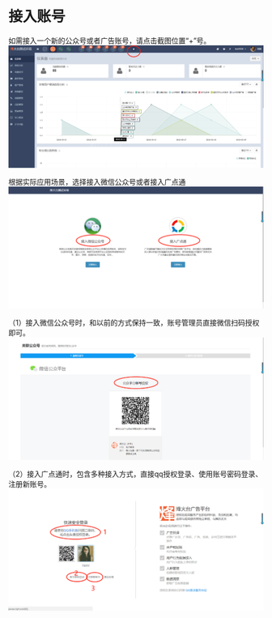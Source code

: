 # 接入账号

如需接入一个新的公众号或者广告账号，请点击截图位置“+”号。  
![](/assets/1522289792%281%29.jpg)

根据实际应用场景，选择接入微信公众号或者接入广点通  
![](/assets/1522289839%281%29.jpg)  

（1）接入微信公众号时，和以前的方式保持一致，账号管理员直接微信扫码授权即可。  
![](/assets/1522290225%281%29.jpg)  

（2）接入广点通时，包含多种接入方式，直接qq授权登录、使用账号密码登录、注册新账号。  
![](/assets/1522290329%281%29.jpg)

